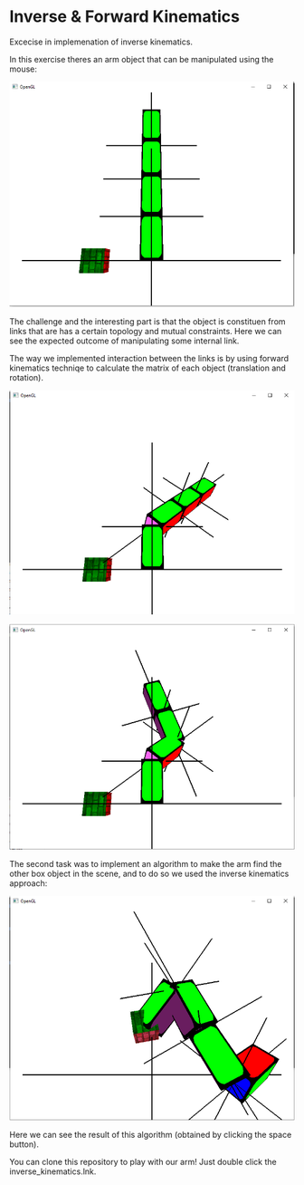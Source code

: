 # Inverse & Forward Kinematics

Excecise in implemenation of inverse kinematics. 

In this exercise theres an arm object that can be manipulated using the mouse:

![Image of Yaktocat](https://github.com/rotba/Graphics_4/blob/master/orig.png)

The challenge and the interesting part is that the object is constituen from links that are has a certain topology and mutual constraints.
Here we can see the expected outcome of manipulating some internal link.

The way we implemented interaction between the links is by using forward kinematics techniqe to calculate the matrix of each object (translation and rotation).

![Image of Yaktocat](https://github.com/rotba/Graphics_4/blob/master/forward1.png)

![Image of Yaktocat](https://github.com/rotba/Graphics_4/blob/master/forward2.png)

The second task was to implement an algorithm to make the arm find the other box object in the scene, and to do so we used the inverse kinematics approach:

![Image of Yaktocat](https://github.com/rotba/Graphics_4/blob/master/inverse.png)

Here we can see the result of this algorithm (obtained by clicking the space button).

You can clone this repository to play with our arm! Just double click the inverse_kinematics.lnk.
